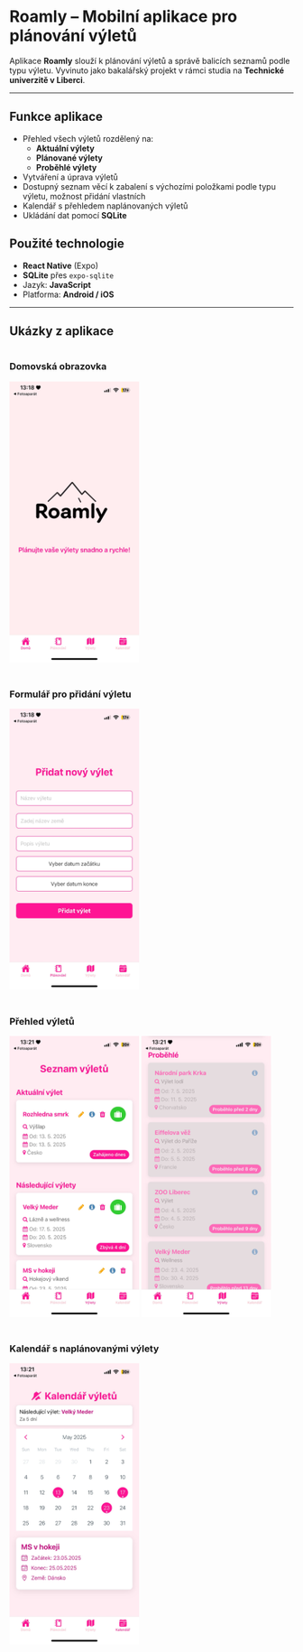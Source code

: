 # Roamly – Mobilní aplikace pro plánování výletů

Aplikace **Roamly** slouží k plánování výletů a správě balicích seznamů podle typu výletu. Vyvinuto jako bakalářský projekt v rámci studia na **Technické univerzitě v Liberci**.

---

##  Funkce aplikace
- Přehled všech výletů rozdělený na:
  - **Aktuální výlety**
  - **Plánované výlety**
  - **Proběhlé výlety**
- Vytváření a úprava výletů
- Dostupný seznam věcí k zabalení s výchozími položkami podle typu výletu, možnost přidání vlastních
- Kalendář s přehledem naplánovaných výletů
- Ukládání dat pomocí **SQLite**

##  Použité technologie

- **React Native** (Expo)
- **SQLite** přes `expo-sqlite`
- Jazyk: **JavaScript**
- Platforma: **Android / iOS**

---

##  Ukázky z aplikace
<div style="display: flex; flex-wrap: wrap; gap: 20px; justify-content: space-around;">
  <div style="flex: 1; min-width: 250px;">
    <h3>Domovská obrazovka</h3>
    <img src="./assets/Home.jpg" alt="Domovská obrazovka" width="230" />
  </div>
  
  <div style="flex: 1; min-width: 250px;">
    <h3>Formulář pro přidání výletu</h3>
    <img src="./assets/Form.jpg" alt="Formulář pro přidání výletu" width="230" />
  </div>
  
  <div style="flex: 1; min-width: 250px;">
    <h3>Přehled výletů</h3>
    <img src="./assets/Trips01.jpg" alt="Přehled výletů 1" width="230" />
    <img src="./assets/Trips02.jpg" alt="Přehled výletů 2" width="230" />
  </div>
  
  <div style="flex: 1; min-width: 250px;">
    <h3>Kalendář s naplánovanými výlety</h3>
    <img src="./assets/Calendar.jpg" alt="Kalendář s naplánovanými výlety" width="230" />
  </div>
</div>
